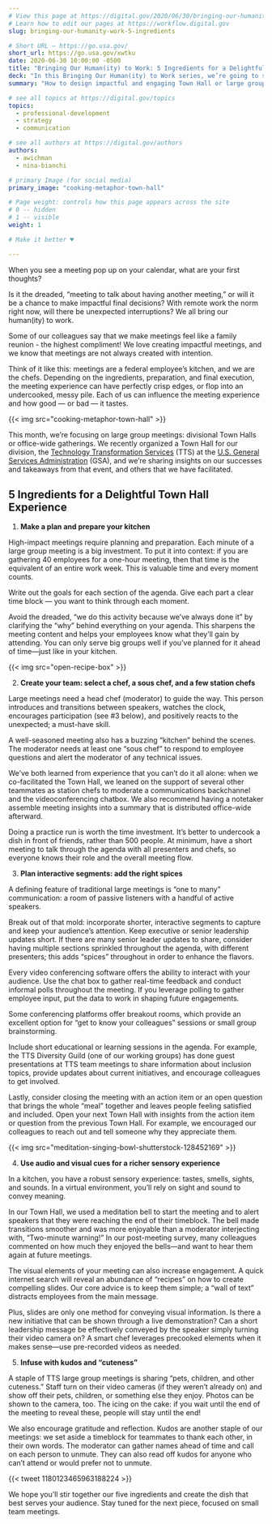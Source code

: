 ```yaml
---
# View this page at https://digital.gov/2020/06/30/bringing-our-humanity-work-5-ingredients
# Learn how to edit our pages at https://workflow.digital.gov
slug: bringing-our-humanity-work-5-ingredients

# Short URL — https://go.usa.gov/
short_url: https://go.usa.gov/xwtku
date: 2020-06-30 10:00:00 -0500
title: "Bringing Our Human(ity) to Work: 5 Ingredients for a Delightful Town Hall"
deck: "In this Bringing Our Human(ity) to Work series, we’re going to share what we believe are the best “meeting ingredients” for a variety of meeting experiences: large groups, teams, and small groups."
summary: "How to design impactful and engaging Town Hall or large group meetings."

# see all topics at https://digital.gov/topics
topics: 
  - professional-development
  - strategy
  - communication

# see all authors at https://digital.gov/authors
authors: 
  - awichman
  - nina-bianchi

# primary Image (for social media)
primary_image: "cooking-metaphor-town-hall"

# Page weight: controls how this page appears across the site
# 0 -- hidden
# 1 -- visible
weight: 1

# Make it better ♥

---
```


When you see a meeting pop up on your calendar, what are your first thoughts? 

Is it the dreaded, “meeting to talk about having another meeting,” or will it be a chance to make impactful final decisions? With remote work the norm right now, will there be unexpected interruptions? We all bring our human(ity) to work.

Some of our colleagues say that we make meetings feel like a family reunion - the highest compliment! We love creating impactful meetings, and we know that meetings are not always created with intention. 

Think of it like this: meetings are a federal employee’s kitchen, and we are the chefs. Depending on the ingredients, preparation, and final execution, the meeting experience can have perfectly crisp edges, or flop into an undercooked, messy pile. Each of us can influence the meeting experience and how good — or bad — it tastes.

{{< img src="cooking-metaphor-town-hall" >}}

This month, we’re focusing on large group meetings: divisional Town Halls or office-wide gatherings. We recently organized a Town Hall for our division, the [Technology Transformation Services](https://www.gsa.gov/tts) (TTS) at the [U.S. General Services Administration](https://www.gsa.gov/) (GSA), and we’re sharing insights on our successes and takeaways from that event, and others that we have facilitated.  

## 5 Ingredients for a Delightful Town Hall Experience

1. **Make a plan and prepare your kitchen**

High-impact meetings require planning and preparation. Each minute of a large group meeting is a big investment. To put it into context: if you are gathering 40 employees for a one-hour meeting, then that time is the equivalent of an entire work week. This is valuable time and every moment counts. 

Write out the goals for each section of the agenda. Give each part a clear time block — you want to think through each moment.

Avoid the dreaded, “we do this activity because we’ve always done it” by clarifying the “why” behind everything on your agenda. This sharpens the meeting content and helps your employees know what they’ll gain by attending. You can only serve big groups well if you’ve planned for it ahead of time—just like in your kitchen.

{{< img src="open-recipe-box" >}}

2. **Create your team: select a chef, a sous chef, and a few station chefs**

Large meetings need a head chef (moderator) to guide the way. This person introduces and transitions between speakers, watches the clock, encourages participation (see #3 below), and positively reacts to the unexpected; a must-have skill.

A well-seasoned meeting also has a buzzing “kitchen” behind the scenes. The moderator needs at least one “sous chef” to respond to employee questions and alert the moderator of any technical issues. 

We’ve both learned from experience that you can’t do it all alone: when we co-facilitated the Town Hall, we leaned on the support of several other teammates as station chefs to moderate a communications backchannel and the videoconferencing chatbox. We also recommend having a notetaker assemble meeting insights into a summary that is distributed office-wide afterward. 

Doing a practice run is worth the time investment. It’s better to undercook a dish in front of friends, rather than 500 people. At minimum, have a short meeting to talk through the agenda with all presenters and chefs, so everyone knows their role and the overall meeting flow. 

3. **Plan interactive segments: add the right spices**

A defining feature of traditional large meetings is “one to many” communication: a room of passive listeners with a handful of active speakers. 

Break out of that mold: incorporate shorter, interactive segments to capture and keep your audience’s attention. Keep executive or senior leadership updates short. If there are many senior leader updates to share, consider having multiple sections sprinkled throughout the agenda, with different presenters; this adds “spices” throughout in order to enhance the flavors.

Every video conferencing software offers the ability to interact with your audience. Use the chat box to gather real-time feedback and conduct informal polls throughout the meeting. If you leverage polling to gather employee input, put the data to work in shaping future engagements. 

Some conferencing platforms offer breakout rooms, which provide an excellent option for “get to know your colleagues” sessions or small group brainstorming. 

Include short educational or learning sessions in the agenda. For example, the TTS Diversity Guild (one of our working groups) has done guest presentations at TTS team meetings to share information about inclusion topics, provide updates about current initiatives, and encourage colleagues to get involved.

Lastly, consider closing the meeting with an action item or an open question that brings the whole “meal” together and leaves people feeling satisfied and included. Open your next Town Hall with insights from the action item or question from the previous Town Hall. For example, we encouraged our colleagues to reach out and tell someone why they appreciate them.

{{< img src="meditation-singing-bowl-shutterstock-128452169" >}}

4. **Use audio and visual cues for a richer sensory experience**

In a kitchen, you have a robust sensory experience: tastes, smells, sights, and sounds. In a virtual environment, you’ll rely on sight and sound to convey meaning. 

In our Town Hall, we used a meditation bell to start the meeting and to alert speakers that they were reaching the end of their timeblock. The bell made transitions smoother and was more enjoyable than a moderator interjecting with, “Two-minute warning!” In our post-meeting survey, many colleagues commented on how much they enjoyed the bells—and want to hear them again at future meetings. 

The visual elements of your meeting can also increase engagement. A quick internet search will reveal an abundance of “recipes” on how to create compelling slides. Our core advice is to keep them simple; a “wall of text” distracts employees from the main message. 
 
Plus, slides are only one method for conveying visual information. Is there a new initiative that can be shown through a live demonstration? Can a short leadership message be effectively conveyed by the speaker simply turning their video camera on? A smart chef leverages precooked elements when it makes sense—use pre-recorded videos as needed. 

5. **Infuse with kudos and “cuteness”**

A staple of TTS large group meetings is sharing “pets, children, and other cuteness.” Staff turn on their video cameras (if they weren’t already on) and show off their pets, children, or something else they enjoy. Photos can be shown to the camera, too. The icing on the cake: if you wait until the end of the meeting to reveal these, people will stay until the end! 

We also encourage gratitude and reflection. Kudos are another staple of our meetings: we set aside a timeblock for teammates to thank each other, in their own words. The moderator can gather names ahead of time and call on each person to unmute. They can also read off kudos for anyone who can’t attend or would prefer not to unmute. 

{{< tweet 1180123465963188224 >}}

We hope you’ll stir together our five ingredients and create the dish that best serves your audience. Stay tuned for the next piece, focused on small team meetings. 
